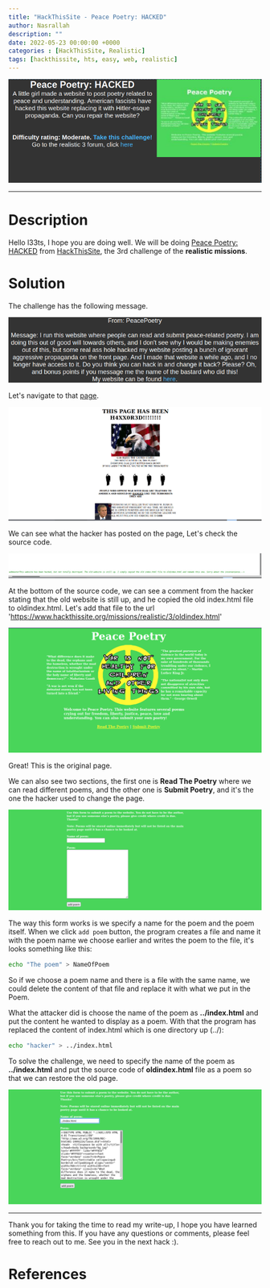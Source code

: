 ```yaml
---
title: "HackThisSite - Peace Poetry: HACKED"
author: Nasrallah
description: ""
date: 2022-05-23 00:00:00 +0000
categories : [HackThisSite, Realistic]
tags: [hackthissite, hts, easy, web, realistic]
---
```


![](/assets/img/hackthissite/realistic/rm3/banner.png)

---


# **Description**

Hello l33ts, I hope you are doing well. We will be doing [Peace Poetry: HACKED](https://www.hackthissite.org/missions/realistic/1/) from [HackThisSite](https://www.hackthissite.org/), the 3rd challenge of the **realistic missions**.


# **Solution**

The challenge has the following message.

![](/assets/img/hackthissite/realistic/rm3/0.png)

Let's navigate to that [page](https://www.hackthissite.org/missions/realistic/3/).

![](/assets/img/hackthissite/realistic/rm3/1.png)

We can see what the hacker has posted on the page, Let's check the source code.

![](/assets/img/hackthissite/realistic/rm3/2.png)

At the bottom of the source code, we can see a comment from the hacker stating that the old website is still up, and he copied the old index.html file to oldindex.html. Let's add that file to the url 'https://www.hackthissite.org/missions/realistic/3/oldindex.html'

![](/assets/img/hackthissite/realistic/rm3/3.png)

Great! This is the original page.

We can also see two sections, the first one is **Read The Poetry** where we can read different poems, and the other one is **Submit Poetry**, and it's the one the hacker used to change the page.

![](/assets/img/hackthissite/realistic/rm3/4.png)

The way this form works is we specify a name for the poem and the poem itself. When we click `add poem` button, the program creates a file and name it with the poem name we choose earlier and writes the poem to the file, it's looks something like this:
```Bash
echo "The poem" > NameOfPoem
```
So if we choose a poem name and there is a file with the same name, we could delete the content of that file and replace it with what we put in the Poem.

What the attacker did is choose the name of the poem as **../index.html** and put the content he wanted to display as a poem. With that the program has replaced the content of index.html which is one directory up (../):
```Bash
echo "hacker" > ../index.html
```

To solve the challenge, we need to specify the name of the poem as **../index.html** and put the source code of **oldindex.html** file as a poem so that we can restore the old page.

![](/assets/img/hackthissite/realistic/rm3/5.png)

---

Thank you for taking the time to read my write-up, I hope you have learned something from this. If you have any questions or comments, please feel free to reach out to me. See you in the next hack :).

# References
